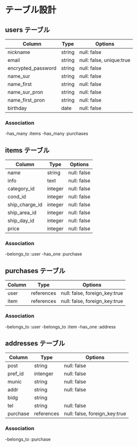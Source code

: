 # テーブル設計

## users テーブル

|Column            |Type  |Options                 |
|------------------|------|------------------------|
|nickname          |string|null: false             |
|email             |string|null: false, unique:true|
|encrypted_password|string|null: false             |
|name_sur          |string|null: false             |
|name_first        |string|null: false             |
|name_sur_pron     |string|null: false             |
|name_first_pron   |string|null: false             |
|birthday          |date  |null: false             |

### Association

-has_many :items
-has_many :purchases

## items テーブル
|Column         |Type   |Options    |
|---------------|-------|-----------|
|name           |string |null: false|
|info           |text   |null: false|
|category_id    |integer|null: false|
|cond_id        |integer|null: false|
|ship_charge_id |integer|null: false|
|ship_area_id   |integer|null: false|
|ship_day_id    |integer|null: false|
|price          |integer|null: false|

### Association

-belongs_to :user
-has_one :purchase

## purchases テーブル

|Column|Type      |Options                      |
|------|----------|-----------------------------|
|user  |references|null: false, foreign_key:true|
|item  |references|null: false, foreign_key:true|

### Association

-belongs_to :user
-belongs_to :item
-has_one :address

## addresses テーブル

|Column  |Type      |Options                      |
|--------|----------|-----------------------------|
|post    |string    |null: false                  |
|pref_id |intenger  |null: false                  |
|munic   |string    |null: false                  |
|addr    |string    |null: false                  |
|bidg    |string    |
|tel     |string    |null: false                  |
|purchase|references|null: false, foreign_key:true|

### Association

-belongs_to :purchase
